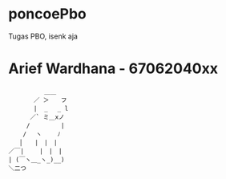 # poncoePbo
Tugas PBO, isenk aja

# Arief Wardhana - 67062040xx

              ＿＿
           ／ ＞　　フ
           |  _　 _ l
          ／` ミ＿xノ
         /　　　 　 |
        /　 ヽ　　 ﾉ
       │　　|　|　|
    ／￣|　　 |　|　|
    | (￣ヽ＿_ヽ_)__)
    ＼二つ
